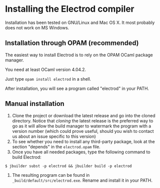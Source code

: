# Installing the Electrod compiler

Installation has been tested on GNU/Linux and Mac OS X. It most probably does
not work on MS Windows.

## Installation through OPAM (recommended)

The easiest way to install Electrod is to rely on the OPAM OCaml package
manager.

You need at least OCaml version 4.04.2.

Just type `opam install electrod` in a shell.

After installation, you will see a program called "electrod" in your PATH.

## Manual installation 

1. Clone the project or download the latest release and go into the cloned directory. Notice that *cloning* the latest release is the preferred way to go as it will allow the build manager to watermark the program with a version number (which could prove useful, should you wish to contact us about an issue specific to this version)
1. To see whether you need to install any third-party package, look at the section "depends" in the `electrod.opam` file.
1. Once you have all needed packages, type the following command to build Electrod:
```
$ jbuilder subst -p electrod && jbuilder build -p electrod
```
1. The resulting program can be found in `_build/default/src/electrod.exe`. Rename and install it in your PATH.
